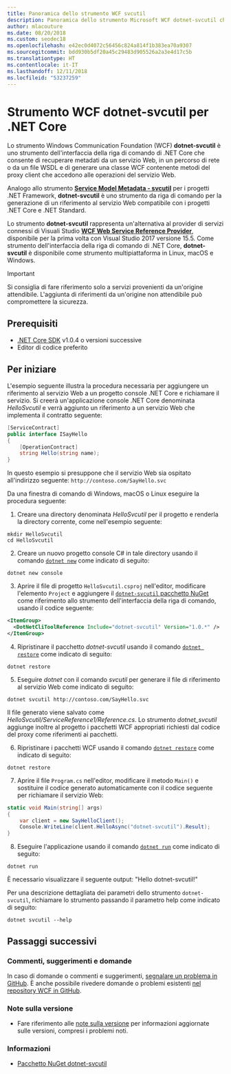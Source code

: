 ```yaml
---
title: Panoramica dello strumento WCF svcutil
description: Panoramica dello strumento Microsoft WCF dotnet-svcutil che aggiunge funzionalità per i progetti .NET Core e ASP.NET Core, come lo strumento WCF svcutil per i progetti .NET Framework.
author: mlacouture
ms.date: 08/20/2018
ms.custom: seodec18
ms.openlocfilehash: e42ec0d4072c56456c824a814f1b383ea70a9307
ms.sourcegitcommit: bdd930b5df20a45c29483d905526a2a3e4d17c5b
ms.translationtype: HT
ms.contentlocale: it-IT
ms.lasthandoff: 12/11/2018
ms.locfileid: "53237259"
---
```

# <a name="wcf-dotnet-svcutil-tool-for-net-core"></a>Strumento WCF dotnet-svcutil per .NET Core

Lo strumento Windows Communication Foundation (WCF) **dotnet-svcutil** è uno strumento dell'interfaccia della riga di comando di .NET Core che consente di recuperare metadati da un servizio Web, in un percorso di rete o da un file WSDL e di generare una classe WCF contenente metodi del proxy client che accedono alle operazioni del servizio Web.

Analogo allo strumento [**Service Model Metadata - svcutil**](../../framework/wcf/servicemodel-metadata-utility-tool-svcutil-exe.md) per i progetti .NET Framework, **dotnet-svcutil** è uno strumento da riga di comando per la generazione di un riferimento al servizio Web compatibile con i progetti .NET Core e .NET Standard.

Lo strumento **dotnet-svcutil** rappresenta un'alternativa al provider di servizi connessi di Visuali Studio [**WCF Web Service Reference Provider**](wcf-web-service-reference-guide.md), disponibile per la prima volta con Visual Studio 2017 versione 15.5. Come strumento dell'interfaccia della riga di comando di .NET Core, **dotnet-svcutil** è disponibile come strumento multipiattaforma in Linux, macOS e Windows.

> [!IMPORTANT]
> Si consiglia di fare riferimento solo a servizi provenienti da un'origine attendibile. L'aggiunta di riferimenti da un'origine non attendibile può compromettere la sicurezza.

## <a name="prerequisites"></a>Prerequisiti

* [.NET Core SDK](https://dotnet.microsoft.com/download) v1.0.4 o versioni successive
* Editor di codice preferito

## <a name="getting-started"></a>Per iniziare

L'esempio seguente illustra la procedura necessaria per aggiungere un riferimento al servizio Web a un progetto console .NET Core e richiamare il servizio. Si creerà un'applicazione console .NET Core denominata _HelloSvcutil_ e verrà aggiunto un riferimento a un servizio Web che implementa il contratto seguente:

```csharp
[ServiceContract]
public interface ISayHello
{
    [OperationContract]
    string Hello(string name);
}
```

In questo esempio si presuppone che il servizio Web sia ospitato all'indirizzo seguente: `http://contoso.com/SayHello.svc`

Da una finestra di comando di Windows, macOS o Linux eseguire la procedura seguente:

1. Creare una directory denominata _HelloSvcutil_ per il progetto e renderla la directory corrente, come nell'esempio seguente:

```console
mkdir HelloSvcutil
cd HelloSvcutil
```

2. Creare un nuovo progetto console C# in tale directory usando il comando [`dotnet new`](../tools/dotnet-new.md) come indicato di seguito:

```console
dotnet new console
```

3. Aprire il file di progetto `HelloSvcutil.csproj` nell'editor, modificare l'elemento `Project` e aggiungere il [`dotnet-svcutil` pacchetto NuGet](https://nuget.org/packages/dotnet-svcutil) come riferimento allo strumento dell'interfaccia della riga di comando, usando il codice seguente:

```xml
<ItemGroup>
  <DotNetCliToolReference Include="dotnet-svcutil" Version="1.0.*" />
</ItemGroup>
```

4. Ripristinare il pacchetto _dotnet-svcutil_ usando il comando [`dotnet restore`](../tools/dotnet-restore.md) come indicato di seguito:

```console
dotnet restore
```

5. Eseguire _dotnet_ con il comando _svcutil_ per generare il file di riferimento al servizio Web come indicato di seguito:

```console
dotnet svcutil http://contoso.com/SayHello.svc
```
Il file generato viene salvato come _HelloSvcutil/ServiceReference1/Reference.cs_. Lo strumento _dotnet_svcutil_ aggiunge inoltre al progetto i pacchetti WCF appropriati richiesti dal codice del proxy come riferimenti ai pacchetti.

6. Ripristinare i pacchetti WCF usando il comando [`dotnet restore`](../tools/dotnet-restore.md) come indicato di seguito:

```console
dotnet restore
```

7. Aprire il file `Program.cs` nell'editor, modificare il metodo `Main()` e sostituire il codice generato automaticamente con il codice seguente per richiamare il servizio Web:

```csharp
static void Main(string[] args)
{
    var client = new SayHelloClient();
    Console.WriteLine(client.HelloAsync("dotnet-svcutil").Result);
}
```

8. Eseguire l'applicazione usando il comando [`dotnet run`](../tools/dotnet-run.md) come indicato di seguito:

```console
dotnet run
```
È necessario visualizzare il seguente output: "Hello dotnet-svcutil!"

Per una descrizione dettagliata dei parametri dello strumento `dotnet-svcutil`, richiamare lo strumento passando il parametro help come indicato di seguito:

```console
dotnet svcutil --help
```

## <a name="next-steps"></a>Passaggi successivi

### <a name="feedback--questions"></a>Commenti, suggerimenti e domande

In caso di domande o commenti e suggerimenti, [segnalare un problema in GitHub](https://github.com/dotnet/wcf/issues/new). È anche possibile rivedere domande o problemi esistenti [nel repository WCF in GitHub](https://github.com/dotnet/wcf/issues?utf8=%E2%9C%93&q=is:issue%20label:tooling).

### <a name="release-notes"></a>Note sulla versione

* Fare riferimento alle [note sulla versione](https://github.com/dotnet/wcf/blob/master/release-notes/dotnet-svcutil-notes.md) per informazioni aggiornate sulle versioni, compresi i problemi noti.

### <a name="information"></a>Informazioni

* [Pacchetto NuGet dotnet-svcutil](https://nuget.org/packages/dotnet-svcutil)
